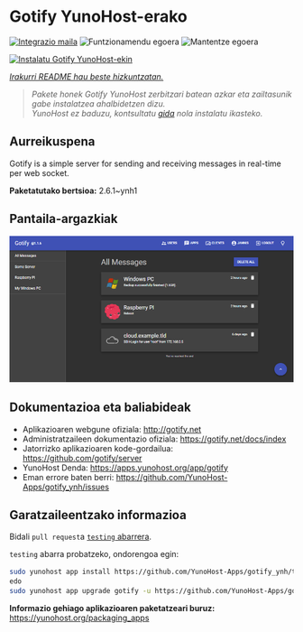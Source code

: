 <!--
Ohart ongi: README hau automatikoki sortu da <https://github.com/YunoHost/apps/tree/master/tools/readme_generator>ri esker
EZ editatu eskuz.
-->

# Gotify YunoHost-erako

[![Integrazio maila](https://apps.yunohost.org/badge/integration/gotify)](https://ci-apps.yunohost.org/ci/apps/gotify/)
![Funtzionamendu egoera](https://apps.yunohost.org/badge/state/gotify)
![Mantentze egoera](https://apps.yunohost.org/badge/maintained/gotify)

[![Instalatu Gotify YunoHost-ekin](https://install-app.yunohost.org/install-with-yunohost.svg)](https://install-app.yunohost.org/?app=gotify)

*[Irakurri README hau beste hizkuntzatan.](./ALL_README.md)*

> *Pakete honek Gotify YunoHost zerbitzari batean azkar eta zailtasunik gabe instalatzea ahalbidetzen dizu.*  
> *YunoHost ez baduzu, kontsultatu [gida](https://yunohost.org/install) nola instalatu ikasteko.*

## Aurreikuspena

Gotify is a simple server for sending and receiving messages in real-time per web socket.


**Paketatutako bertsioa:** 2.6.1~ynh1

## Pantaila-argazkiak

![Gotify(r)en pantaila-argazkia](./doc/screenshots/ui.png)

## Dokumentazioa eta baliabideak

- Aplikazioaren webgune ofiziala: <http://gotify.net>
- Administratzaileen dokumentazio ofiziala: <https://gotify.net/docs/index>
- Jatorrizko aplikazioaren kode-gordailua: <https://github.com/gotify/server>
- YunoHost Denda: <https://apps.yunohost.org/app/gotify>
- Eman errore baten berri: <https://github.com/YunoHost-Apps/gotify_ynh/issues>

## Garatzaileentzako informazioa

Bidali `pull request`a [`testing` abarrera](https://github.com/YunoHost-Apps/gotify_ynh/tree/testing).

`testing` abarra probatzeko, ondorengoa egin:

```bash
sudo yunohost app install https://github.com/YunoHost-Apps/gotify_ynh/tree/testing --debug
edo
sudo yunohost app upgrade gotify -u https://github.com/YunoHost-Apps/gotify_ynh/tree/testing --debug
```

**Informazio gehiago aplikazioaren paketatzeari buruz:** <https://yunohost.org/packaging_apps>
